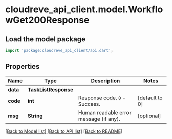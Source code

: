 # cloudreve_api_client.model.WorkflowGet200Response

## Load the model package
```dart
import 'package:cloudreve_api_client/api.dart';
```

## Properties
Name | Type | Description | Notes
------------ | ------------- | ------------- | -------------
**data** | [**TaskListResponse**](TaskListResponse.md) |  | 
**code** | **int** | Response code. `0` - Success. | [default to 0]
**msg** | **String** | Human readable error message (if any). | [optional] 

[[Back to Model list]](../README.md#documentation-for-models) [[Back to API list]](../README.md#documentation-for-api-endpoints) [[Back to README]](../README.md)


